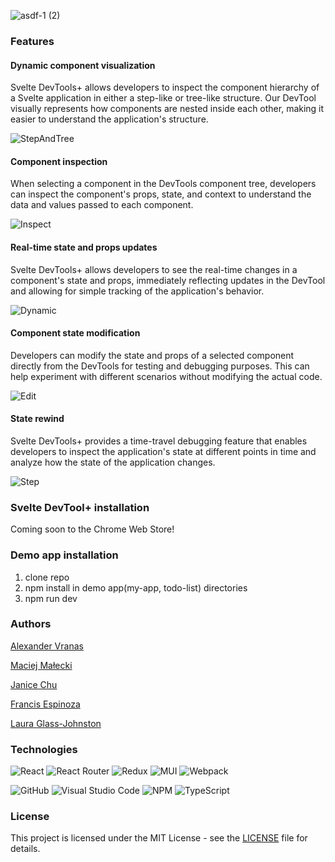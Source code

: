 
![asdf-1 (2)](https://github.com/oslabs-beta/Svelte-DevTools-Plus/assets/98409109/7ddb49c8-613a-43e8-bf06-8a3f2fc7e154)



### Features 
#### Dynamic component visualization
Svelte DevTools+ allows developers to inspect the component hierarchy of a Svelte application in either a step-like or tree-like structure. Our DevTool visually represents how components are nested inside each other, making it easier to understand the application's structure.

![StepAndTree](https://github.com/oslabs-beta/Svelte-DevTools-Plus/assets/111018220/66be9da9-df13-47dd-a30d-90e66502b0f3)

#### Component inspection
When selecting a component in the DevTools component tree, developers can inspect the component's props, state, and context to understand the data and values passed to each component.

![Inspect](https://github.com/oslabs-beta/Svelte-DevTools-Plus/assets/111018220/55915031-d66d-4579-8160-2b667cbab4e4)

#### Real-time state and props updates
Svelte DevTools+ allows developers to see the real-time changes in a component's state and props, immediately reflecting updates in the DevTool and allowing for simple tracking of the application's behavior.

![Dynamic](https://github.com/oslabs-beta/Svelte-DevTools-Plus/assets/111018220/dff0d4c4-4786-479b-a520-2c26ada59acd)

#### Component state modification
Developers can modify the state and props of a selected component directly from the DevTools for testing and debugging purposes. This can help experiment with different scenarios without modifying the actual code.

![Edit](https://github.com/oslabs-beta/Svelte-DevTools-Plus/assets/111018220/009ddc2b-aa3b-4da8-b97b-b22cff231517)

#### State rewind
Svelte DevTools+ provides a time-travel debugging feature that enables developers to inspect the application's state at different points in time and analyze how the state of the application changes.

![Step](https://github.com/oslabs-beta/Svelte-DevTools-Plus/assets/111018220/734d6961-041f-4d74-9e35-b96be3d9bb75)

### Svelte DevTool+ installation
Coming soon to the Chrome Web Store!

### Demo app installation
1. clone repo
2. npm install in demo app(my-app, todo-list) directories
3. npm run dev

### Authors

[Alexander Vranas](https://github.com/avranas)

[Maciej Małecki](https://github.com/maciekmalecki)

[Janice Chu](https://github.com/JaniceKZ)

[Francis Espinoza](https://github.com/francis8933)

[Laura Glass-Johnston](https://github.com/ellgeejay)

### Technologies 
![React](https://img.shields.io/badge/react-%2320232a.svg?style=for-the-badge&logo=react&logoColor=%2361DAFB)
![React Router](https://img.shields.io/badge/React_Router-CA4245?style=for-the-badge&logo=react-router&logoColor=white)
![Redux](https://img.shields.io/badge/redux-%23593d88.svg?style=for-the-badge&logo=redux&logoColor=white)
![MUI](https://img.shields.io/badge/MUI-%230081CB.svg?style=for-the-badge&logo=mui&logoColor=white)
![Webpack](https://img.shields.io/badge/webpack-%238DD6F9.svg?style=for-the-badge&logo=webpack&logoColor=black)

![GitHub](https://img.shields.io/badge/github-%23121011.svg?style=for-the-badge&logo=github&logoColor=white)
![Visual Studio Code](https://img.shields.io/badge/Visual%20Studio%20Code-0078d7.svg?style=for-the-badge&logo=visual-studio-code&logoColor=white)
![NPM](https://img.shields.io/badge/NPM-%23CB3837.svg?style=for-the-badge&logo=npm&logoColor=white)
![TypeScript](https://img.shields.io/badge/typescript-%23007ACC.svg?style=for-the-badge&logo=typescript&logoColor=white)

### License
This project is licensed under the MIT License - see the [LICENSE](https://github.com/oslabs-beta/Svelte-DevTools-Plus/blob/main/LICENSE) file for details.

